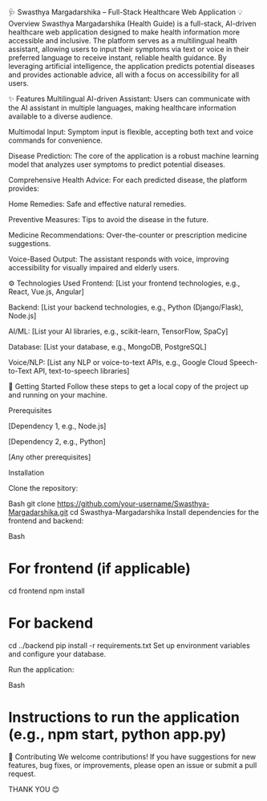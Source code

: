 🩺 Swasthya Margadarshika – Full-Stack Healthcare Web Application
💡 Overview
Swasthya Margadarshika (Health Guide) is a full-stack, AI-driven healthcare web application designed to make health information more accessible and inclusive. The platform serves as a multilingual health assistant, allowing users to input their symptoms via text or voice in their preferred language to receive instant, reliable health guidance. By leveraging artificial intelligence, the application predicts potential diseases and provides actionable advice, all with a focus on accessibility for all users.

✨ Features
Multilingual AI-driven Assistant: Users can communicate with the AI assistant in multiple languages, making healthcare information available to a diverse audience.

Multimodal Input: Symptom input is flexible, accepting both text and voice commands for convenience.

Disease Prediction: The core of the application is a robust machine learning model that analyzes user symptoms to predict potential diseases.

Comprehensive Health Advice: For each predicted disease, the platform provides:

Home Remedies: Safe and effective natural remedies.

Preventive Measures: Tips to avoid the disease in the future.

Medicine Recommendations: Over-the-counter or prescription medicine suggestions.

Voice-Based Output: The assistant responds with voice, improving accessibility for visually impaired and elderly users.

⚙️ Technologies Used
Frontend: [List your frontend technologies, e.g., React, Vue.js, Angular]

Backend: [List your backend technologies, e.g., Python (Django/Flask), Node.js]

AI/ML: [List your AI libraries, e.g., scikit-learn, TensorFlow, SpaCy]

Database: [List your database, e.g., MongoDB, PostgreSQL]

Voice/NLP: [List any NLP or voice-to-text APIs, e.g., Google Cloud Speech-to-Text API, text-to-speech libraries]

🚀 Getting Started
Follow these steps to get a local copy of the project up and running on your machine.

Prerequisites

[Dependency 1, e.g., Node.js]

[Dependency 2, e.g., Python]

[Any other prerequisites]

Installation

Clone the repository:

Bash
git clone https://github.com/your-username/Swasthya-Margadarshika.git
cd Swasthya-Margadarshika
Install dependencies for the frontend and backend:

Bash
# For frontend (if applicable)
cd frontend
npm install

# For backend
cd ../backend
pip install -r requirements.txt
Set up environment variables and configure your database.

Run the application:

Bash
# Instructions to run the application (e.g., npm start, python app.py)
🤝 Contributing
We welcome contributions! If you have suggestions for new features, bug fixes, or improvements, please open an issue or submit a pull request.

THANK YOU 😊
